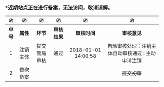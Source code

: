 ### \*近期站点正在进行备案，无法访问，敬请谅解。
|⎚|⎚|⎚|⎚|⎚|⎚|
| :------------: | :------------: | :------------: | :------------: | :------------: | :------------: |
|**单号**|**属性**|**环节**|**审核结果**|**审核时间**|**审核意见**|
| 1 |注销主体|提交管局审核|通过|2018-01-01 14:00:58|自动审核处理：注销主体自动审核通过 : 主动申请注销|
| 2 |~~首次备案~~|   |   |  |~~提交初审~~|
